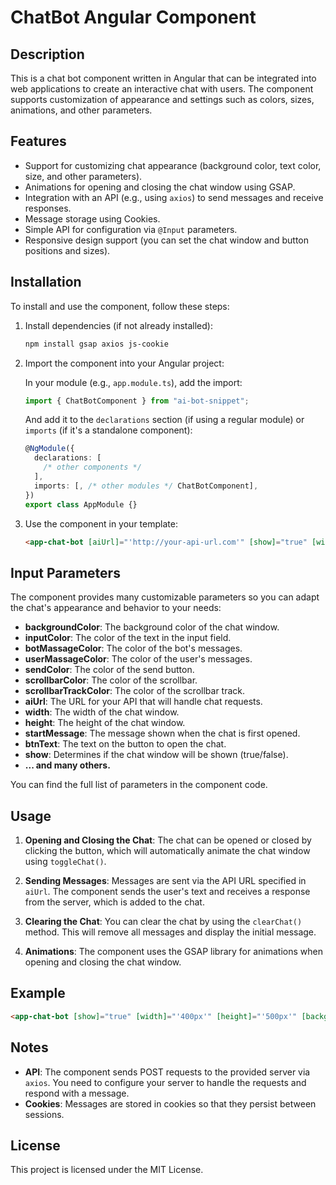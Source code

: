 # ChatBot Angular Component

## Description

This is a chat bot component written in Angular that can be integrated into web applications to create an interactive chat with users. The component supports customization of appearance and settings such as colors, sizes, animations, and other parameters.

## Features

- Support for customizing chat appearance (background color, text color, size, and other parameters).
- Animations for opening and closing the chat window using GSAP.
- Integration with an API (e.g., using `axios`) to send messages and receive responses.
- Message storage using Cookies.
- Simple API for configuration via `@Input` parameters.
- Responsive design support (you can set the chat window and button positions and sizes).

## Installation

To install and use the component, follow these steps:

1. Install dependencies (if not already installed):

   ```bash
   npm install gsap axios js-cookie
   ```

2. Import the component into your Angular project:

   In your module (e.g., `app.module.ts`), add the import:

   ```typescript
   import { ChatBotComponent } from "ai-bot-snippet";
   ```

   And add it to the `declarations` section (if using a regular module) or `imports` (if it's a standalone component):

   ```typescript
   @NgModule({
     declarations: [
       /* other components */
     ],
     imports: [, /* other modules */ ChatBotComponent],
   })
   export class AppModule {}
   ```

3. Use the component in your template:

   ```html
   <app-chat-bot [aiUrl]="'http://your-api-url.com'" [show]="true" [width]="'350px'" [height]="'450px'" [backgroundColor]="'#fff'" [inputColor]="'#000'" [startMessage]="'Hello! How can I assist you today?'" [btnText]="'Chat with us!'"> </app-chat-bot>
   ```

## Input Parameters

The component provides many customizable parameters so you can adapt the chat's appearance and behavior to your needs:

- **backgroundColor**: The background color of the chat window.
- **inputColor**: The color of the text in the input field.
- **botMassageColor**: The color of the bot's messages.
- **userMassageColor**: The color of the user's messages.
- **sendColor**: The color of the send button.
- **scrollbarColor**: The color of the scrollbar.
- **scrollbarTrackColor**: The color of the scrollbar track.
- **aiUrl**: The URL for your API that will handle chat requests.
- **width**: The width of the chat window.
- **height**: The height of the chat window.
- **startMessage**: The message shown when the chat is first opened.
- **btnText**: The text on the button to open the chat.
- **show**: Determines if the chat window will be shown (true/false).
- **... and many others.**

You can find the full list of parameters in the component code.

## Usage

1. **Opening and Closing the Chat**: The chat can be opened or closed by clicking the button, which will automatically animate the chat window using `toggleChat()`.

2. **Sending Messages**: Messages are sent via the API URL specified in `aiUrl`. The component sends the user's text and receives a response from the server, which is added to the chat.

3. **Clearing the Chat**: You can clear the chat by using the `clearChat()` method. This will remove all messages and display the initial message.

4. **Animations**: The component uses the GSAP library for animations when opening and closing the chat window.

## Example

```html
<app-chat-bot [show]="true" [width]="'400px'" [height]="'500px'" [backgroundColor]="'#fff'" [inputColor]="'#333'" [startMessage]="'Welcome to our chat service! How can we assist you today?'" [aiUrl]="'http://api.example.com/chat'" [btnText]="'Open Chat'"> </app-chat-bot>
```

## Notes

- **API**: The component sends POST requests to the provided server via `axios`. You need to configure your server to handle the requests and respond with a message.
- **Cookies**: Messages are stored in cookies so that they persist between sessions.

## License

This project is licensed under the MIT License.
